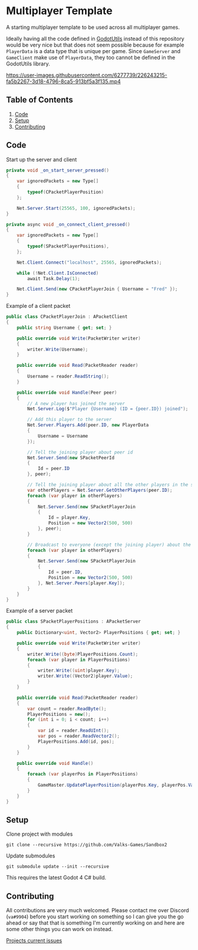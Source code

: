 # Multiplayer Template
A starting multiplayer template to be used across all multiplayer games.

Ideally having all the code defined in [GodotUtils](https://github.com/Valks-Games/GodotUtils) instead of this repository would be very nice but that does not seem possible because for example `PlayerData` is a data type that is unique per game. Since `GameServer` and `GameClient` make use of `PlayerData`, they too cannot be defined in the GodotUtils library.

https://user-images.githubusercontent.com/6277739/226243215-fa5b2267-3d18-4796-8ca5-913bf5a3f135.mp4

## Table of Contents
1. [Code](#code)
2. [Setup](#setup)
3. [Contributing](#contributing)

## Code
Start up the server and client
```cs
private void _on_start_server_pressed()
{
    var ignoredPackets = new Type[]
    {
        typeof(CPacketPlayerPosition)
    };

    Net.Server.Start(25565, 100, ignoredPackets);
}

private async void _on_connect_client_pressed()
{
    var ignoredPackets = new Type[]
    {
        typeof(SPacketPlayerPositions),
    };

    Net.Client.Connect("localhost", 25565, ignoredPackets);

    while (!Net.Client.IsConnected)
        await Task.Delay(1);

    Net.Client.Send(new CPacketPlayerJoin { Username = "Fred" });
}
```

Example of a client packet
```cs
public class CPacketPlayerJoin : APacketClient
{
    public string Username { get; set; }

    public override void Write(PacketWriter writer)
    {
        writer.Write(Username);
    }

    public override void Read(PacketReader reader)
    {
        Username = reader.ReadString();
    }

    public override void Handle(Peer peer)
    {
        // A new player has joined the server
        Net.Server.Log($"Player {Username} (ID = {peer.ID}) joined");

        // Add this player to the server
        Net.Server.Players.Add(peer.ID, new PlayerData
        {
            Username = Username
        });

        // Tell the joining player about peer id
        Net.Server.Send(new SPacketPeerId
        {
            Id = peer.ID
        }, peer);

        // Tell the joining player about all the other players in the server
        var otherPlayers = Net.Server.GetOtherPlayers(peer.ID);
        foreach (var player in otherPlayers)
        {
            Net.Server.Send(new SPacketPlayerJoin
            {
                Id = player.Key,
                Position = new Vector2(500, 500)
            }, peer);
        }

        // Broadcast to everyone (except the joining player) about the joining player
        foreach (var player in otherPlayers)
        {
            Net.Server.Send(new SPacketPlayerJoin
            {
                Id = peer.ID,
                Position = new Vector2(500, 500)
            }, Net.Server.Peers[player.Key]);
        }
    }
}
```

Example of a server packet
```cs
public class SPacketPlayerPositions : APacketServer
{
    public Dictionary<uint, Vector2> PlayerPositions { get; set; }

    public override void Write(PacketWriter writer)
    {
        writer.Write((byte)PlayerPositions.Count);
        foreach (var player in PlayerPositions)
        {
            writer.Write((uint)player.Key);
            writer.Write((Vector2)player.Value);
        }
    }

    public override void Read(PacketReader reader)
    {
        var count = reader.ReadByte();
        PlayerPositions = new();
        for (int i = 0; i < count; i++)
        {
            var id = reader.ReadUInt();
            var pos = reader.ReadVector2();
            PlayerPositions.Add(id, pos);
        }
    }

    public override void Handle()
    {
        foreach (var playerPos in PlayerPositions)
        {
            GameMaster.UpdatePlayerPosition(playerPos.Key, playerPos.Value);
        }
    }
}
```

## Setup
Clone project with modules
```
git clone --recursive https://github.com/Valks-Games/Sandbox2
```

Update submodules
```
git submodule update --init --recursive
```

This requires the latest Godot 4 C# build.

## Contributing
All contributions are very much welcomed. Please contact me over Discord (`va#9904`) before you start working on something so I can give you the go ahead or say that that is something I'm currently working on and here are some other things you can work on instead.

[Projects current issues](https://github.com/Valks-Games/Multiplayer-Template/issues)
